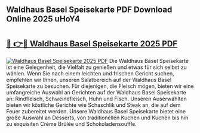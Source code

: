 ## Waldhaus Basel Speisekarte PDF Download Online 2025 uHoY4

# <h2><a href="http://gc928kx.nevu.top/?p=Waldhaus+Basel+Speisekarte">🔗 👉🔴 Waldhaus Basel Speisekarte 2025 PDF</a></h2>

[![Waldhaus Basel Speisekarte 2025 PDF](https://i.imgur.com/dBaPXMq.png)](http://gc928kx.nevu.top/?p=Waldhaus+Basel+Speisekarte)
Die Waldhaus Basel Speisekarte ist eine Gelegenheit, die Vielfalt zu genießen und etwas für sich selbst zu wählen. Wenn Sie nach einem leichten und frischen Gericht suchen, empfehlen wir Ihnen, unseren Salatbereich auf der Waldhaus Basel Speisekarte zu besuchen. Für diejenigen, die Fleisch mögen, bieten wir eine umfangreiche Auswahl an Gerichten auf der Waldhaus Basel Speisekarte an: Rindfleisch, Schweinefleisch, Huhn und Fisch. Unseren Auserwählten bieten wir köstliche Gerichte wie Schaschlik und Steak an, die auf dem Feuer zubereitet werden. Unsere Waldhaus Basel Speisekarte bietet eine große Auswahl an Desserts, von traditionellen Kuchen und Kuchen bis hin zu exquisiten Crème Brûlée und Schokoladensouffle.
